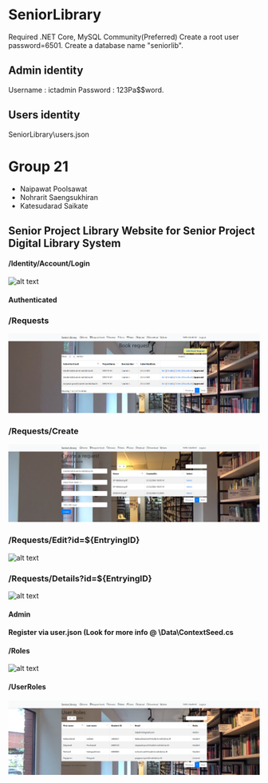 # SeniorLibrary
Required .NET Core, MySQL Community(Preferred)
Create a root user password=6501. 
Create a database name "seniorlib".

## Admin identity
Username : ictadmin
Password : 123Pa$$word.

## Users identity
SeniorLibrary\users.json

# Group 21
*    Naipawat Poolsawat
*    Nohrarit Saengsukhiran
*    Katesudarad Saikate
## Senior Project Library Website for Senior Project Digital Library System
#### /Identity/Account/Login
![alt text](https://raw.githubusercontent.com/boraxpr/SeniorLibrary/main/Log%20in.png)

#### Authenticated
### /Requests
![alt text](https://raw.githubusercontent.com/boraxpr/SeniorLibrary/main/Show%20requests.png)

### /Requests/Create
![alt text](https://raw.githubusercontent.com/boraxpr/SeniorLibrary/main/Create%20requests.png)

### /Requests/Edit?id=${EntryingID}
![alt text](https://raw.githubusercontent.com/boraxpr/SeniorLibrary/main/Edit.png)

### /Requests/Details?id=${EntryingID}
![alt text](https://raw.githubusercontent.com/boraxpr/SeniorLibrary/main/details.png)

#### Admin
#### Register via user.json (Look for more info @ \Data\ContextSeed.cs

#### /Roles
![alt text](https://raw.githubusercontent.com/boraxpr/SeniorLibrary/main/Roles.png)

#### /UserRoles
![alt text](https://raw.githubusercontent.com/boraxpr/SeniorLibrary/main/UserRoles.png)


